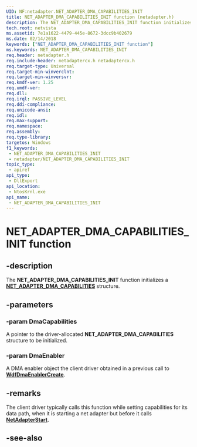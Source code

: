 ```yaml
---
UID: NF:netadapter.NET_ADAPTER_DMA_CAPABILITIES_INIT
title: NET_ADAPTER_DMA_CAPABILITIES_INIT function (netadapter.h)
description: The NET_ADAPTER_DMA_CAPABILITIES_INIT function initializes a NET_ADAPTER_DMA_CAPABILITIES structure.
tech.root: netvista
ms.assetid: 7e1a1622-4479-445e-8672-3dcc9b402679
ms.date: 02/14/2018
keywords: ["NET_ADAPTER_DMA_CAPABILITIES_INIT function"]
ms.keywords: NET_ADAPTER_DMA_CAPABILITIES_INIT
req.header: netadapter.h
req.include-header: netadaptercx.h netadaptercx.h
req.target-type: Universal
req.target-min-winverclnt: 
req.target-min-winversvr: 
req.kmdf-ver: 1.25
req.umdf-ver: 
req.dll: 
req.irql: PASSIVE_LEVEL
req.ddi-compliance: 
req.unicode-ansi: 
req.idl: 
req.max-support: 
req.namespace: 
req.assembly: 
req.type-library: 
targetos: Windows
f1_keywords:
 - NET_ADAPTER_DMA_CAPABILITIES_INIT
 - netadapter/NET_ADAPTER_DMA_CAPABILITIES_INIT
topic_type:
 - apiref
api_type:
 - DllExport
api_location:
 - NtosKrnl.exe
api_name:
 - NET_ADAPTER_DMA_CAPABILITIES_INIT
---
```


# NET_ADAPTER_DMA_CAPABILITIES_INIT function


## -description

The **NET_ADAPTER_DMA_CAPABILITIES_INIT** function initializes a [**NET_ADAPTER_DMA_CAPABILITIES**](ns-netadapter-_net_adapter_dma_capabilities.md) structure.

## -parameters

### -param DmaCapabilities

A pointer to the driver-allocated **NET_ADAPTER_DMA_CAPABILITIES** structure to be initialized.

### -param DmaEnabler

A DMA enabler object the client driver obtained in a previous call to [**WdfDmaEnablerCreate**](../wdfdmaenabler/nf-wdfdmaenabler-wdfdmaenablercreate.md).

## -remarks

The client driver typically calls this function while setting capabilities for its data path, when it is starting a net adapter but before it calls [**NetAdapterStart**](nf-netadapter-netadapterstart.md).

## -see-also

